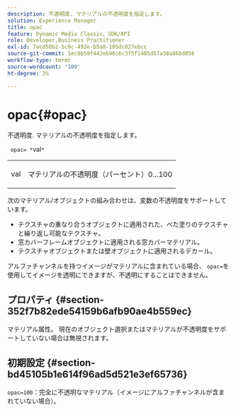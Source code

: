```yaml
---
description: 不透明度. マテリアルの不透明度を指定します。
solution: Experience Manager
title: opac
feature: Dynamic Media Classic、SDK/API
role: Developer,Business Practitioner
exl-id: 7acd50b2-5c0c-492e-b5a8-105dc027ebcc
source-git-commit: 1ec8b59f442eb96c6c3f5f1405d57a38a86bd056
workflow-type: tm+mt
source-wordcount: '109'
ht-degree: 3%

---
```


# opac{#opac}

不透明度. マテリアルの不透明度を指定します。

` opac= *`val`*`

<table id="simpletable_6AB8CD75F526469FBC9FEAE049792EF2"> 
 <tr class="strow"> 
  <td class="stentry"> <p> <span class="varname"> val  </span> </p> </td> 
  <td class="stentry"> <p>マテリアルの不透明度（パーセント）0...100 </p> </td> 
 </tr> 
</table>

次のマテリアル/オブジェクトの組み合わせは、変数の不透明度をサポートしています。

* テクスチャの重なり合うオブジェクトに適用された、べた塗りのテクスチャと繰り返し可能なテクスチャ。
* 窓カバーフレームオブジェクトに適用される窓カバーマテリアル。
* テクスチャオブジェクトまたは壁オブジェクトに適用されるデカール。

アルファチャンネルを持つイメージがマテリアルに含まれている場合、 `opac=`を使用してイメージを透明にできますが、不透明にすることはできません。

## プロパティ {#section-352f7b82ede54159b6afb90ae4b559ec}

マテリアル属性。 現在のオブジェクト選択またはマテリアルが不透明度をサポートしていない場合は無視されます。

## 初期設定 {#section-bd45105b1e614f96ad5d521e3ef65736}

`opac=100`：完全に不透明なマテリアル（イメージにアルファチャンネルが含まれていない場合）。
